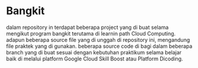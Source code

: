 # Bangkit
 dalam repository in terdapat beberapa project  yang di buat selama mengikut program bangkit terutama di learnin path Cloud Computing. adapun beberapa source file yang di unggah di repository ini, mengandung file praktek yang di gunakan.
 beberapa source code di bagi dalam beberapa branch yang di buat sesuai dengan kebutuhan praktikum selama belajar baik di melalui platform Google Cloud Skill Boost atau Platform Dicoding.
 

